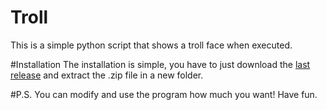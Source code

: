 # Troll
This is a simple python script that shows a troll face when executed.

#Installation
The installation is simple, you have to just download the [last release](https://github.com/ImAWildDogg/Troll/releases/) and extract the .zip file in a new folder.

#P.S.
You can modify and use the program how much you want! Have fun.
